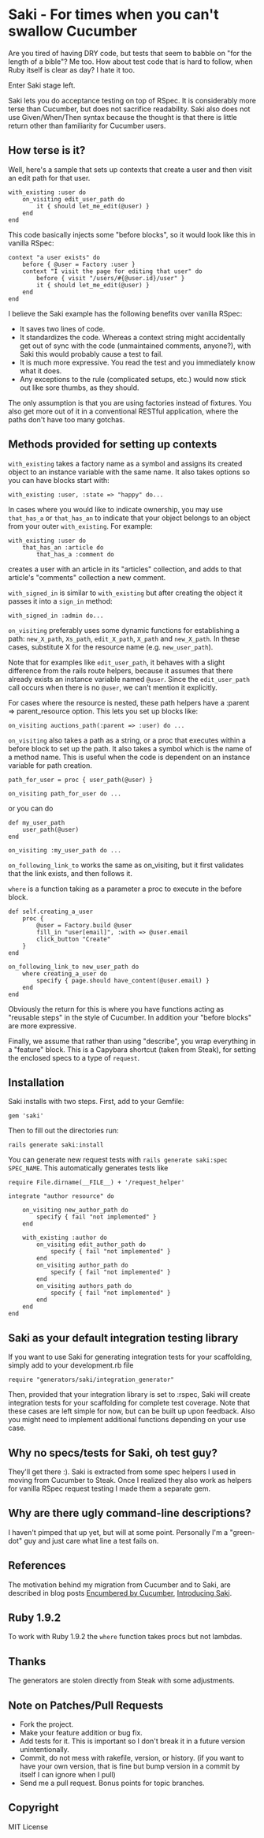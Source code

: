 # Saki - For times when you can't swallow Cucumber

Are you tired of having DRY code, but tests that seem to babble on "for the length of a bible"?  Me too.  How about test code that is hard to follow, when Ruby itself is clear as day?  I hate it too.

Enter Saki stage left.

Saki lets you do acceptance testing on top of RSpec.  It is considerably more terse than Cucumber, but does not sacrifice readability.  Saki also does not use Given/When/Then syntax because the thought is that there is little return other than familiarity for Cucumber users.

## How terse is it?

Well, here's a sample that sets up contexts that create a user and then visit an edit path for that user.

	with_existing :user do
		on_visiting edit_user_path do
			it { should let_me_edit(@user) }
		end
	end

This code basically injects some "before blocks", so it would look like this in vanilla RSpec:

	context "a user exists" do
		before { @user = Factory :user }
		context "I visit the page for editing that user" do
			before { visit "/users/#{@user.id}/user" }
			it { should let_me_edit(@user) }
  		end
	end

I believe the Saki example has the following benefits over vanilla RSpec:

* It saves two lines of code.
* It standardizes the code.  Whereas a context string might accidentally get out of sync with the code (unmaintained comments, anyone?), with Saki this would probably cause a test to fail.
* It is much more expressive.  You read the test and you immediately know what it does.
* Any exceptions to the rule (complicated setups, etc.) would now stick out like sore thumbs, as they should.

The only assumption is that you are using factories instead of fixtures.  You also get more out of it in a conventional RESTful application, where the paths don't have too many gotchas.

## Methods provided for setting up contexts

`with_existing` takes a factory name as a symbol and assigns its created object to an instance variable with the same name.  It also takes options so you can have blocks start with:

    with_existing :user, :state => "happy" do...

In cases where you would like to indicate ownership, you may use `that_has_a` or `that_has_an` to indicate that your object belongs to an object from your outer `with_existing`.  For example:

    with_existing :user do
        that_has_an :article do
            that_has_a :comment do

creates a user with an article in its "articles" collection, and adds to that article's "comments" collection a new comment.           

`with_signed_in` is similar to `with_existing` but after creating the object it passes it into a `sign_in` method:

    with_signed_in :admin do...

`on_visiting` preferably uses some dynamic functions for establishing a path: `new_X_path`, `Xs_path`, `edit_X_path`, `X_path` and `new_X_path`.  In these cases, substitute X for the resource name (e.g. `new_user_path`).  

Note that for examples like `edit_user_path`, it behaves with a slight difference from the rails route helpers, because it assumes that there already exists an instance variable named `@user`.  Since the `edit_user_path` call occurs when there is no `@user`, we can't mention it explicitly.

For cases where the resource is nested, these path helpers have a :parent => parent_resource option.  This lets you set up blocks like:

    on_visiting auctions_path(:parent => :user) do ...

`on_visiting` also takes a path as a string, or a proc that executes within a before block to set up the path.  It also takes a symbol which is the name of a method name.  This is useful when the code is dependent on an instance variable for path creation.

    path_for_user = proc { user_path(@user) }

    on_visiting path_for_user do ...

or you can do

    def my_user_path
        user_path(@user)
    end

    on_visiting :my_user_path do ...

`on_following_link_to` works the same as on_visiting, but it first validates that the link exists, and then follows it.

`where` is a function taking as a parameter a proc to execute in the before block.

    def self.creating_a_user
        proc {
            @user = Factory.build @user
            fill_in "user[email]", :with => @user.email
            click_button "Create"
        }
    end

    on_following_link_to new_user_path do
        where creating_a_user do
            specify { page.should have_content(@user.email) }
        end
    end

Obviously the return for this is where you have functions acting as "reusable steps" in the style of Cucumber.  In addition your "before blocks" are more expressive.

Finally, we assume that rather than using "describe", you wrap everything in a "feature" block.  This is a Capybara shortcut (taken from Steak), for setting the enclosed specs to a type of `request`.

## Installation

Saki installs with two steps.  First, add to your Gemfile:

    gem 'saki'

Then to fill out the directories run:

    rails generate saki:install

You can generate new request tests with `rails generate saki:spec SPEC_NAME`.  This automatically generates tests like

    require File.dirname(__FILE__) + '/request_helper'

    integrate "author resource" do

        on_visiting new_author_path do
            specify { fail "not implemented" }
        end

        with_existing :author do
            on_visiting edit_author_path do
                specify { fail "not implemented" }
            end
            on_visiting author_path do
                specify { fail "not implemented" }
            end
            on_visiting authors_path do
                specify { fail "not implemented" }
            end
        end
    end

## Saki as your default integration testing library

If you want to use Saki for generating integration tests for your scaffolding, simply add to your development.rb file

    require "generators/saki/integration_generator"

Then, provided that your integration library is set to :rspec, Saki will create integration tests for your scaffolding for complete test coverage.  Note that these cases are left simple for now, but can be built up upon feedback.  Also you might need to implement additional functions depending on your use case.

## Why no specs/tests for Saki, oh test guy?

They'll get there :).  Saki is extracted from some spec helpers I used in moving from Cucumber to Steak.  Once I realized they also work as helpers for vanilla RSpec request testing I made them a separate gem.

## Why are there ugly command-line descriptions?

I haven't pimped that up yet, but will at some point.  Personally I'm a "green-dot" guy and just care what line a test fails on.

## References

The motivation behind my migration from Cucumber and to Saki, are described in blog posts [Encumbered by Cucumber](http://ludicast.com/articles/1), [Introducing Saki](http://ludicast.com/articles/2).

## Ruby 1.9.2

To work with Ruby 1.9.2 the `where` function takes procs but not lambdas.

## Thanks

The generators are stolen directly from Steak with some adjustments.

## Note on Patches/Pull Requests
 
* Fork the project.
* Make your feature addition or bug fix.
* Add tests for it. This is important so I don't break it in a
  future version unintentionally.
* Commit, do not mess with rakefile, version, or history.
  (if you want to have your own version, that is fine but bump version in a commit by itself I can ignore when I pull)
* Send me a pull request. Bonus points for topic branches.

## Copyright

MIT License
